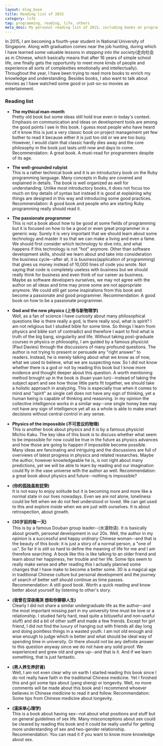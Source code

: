 ```yaml
---
layout: blog_base
title: Reading list of 2015
category: life
tag: programming, reading, life, others
meta_desc: My personal reading list of 2015, including books on programming, fiction, general science, religion and so on.
---
```


In 2015, I am becoming a fourth-year student in National University of Singapore. Along with graduation comes near the job hunting, during which I have learned some valuable lessons in *stepping into the society*(走向社会 as in Chinese, which basically means that after 16 years of simple school life, one finally gets the opportunity to meet more kinds of people and experience all sorts of complexities emotionally and intellectually). Throughout the year, I have been trying to read more books to enrich my knowledge and understanding. Besides books, I also want to talk about movies as I have watched some good or just-so-so movies as entertainment.

### Reading list

* **The mythical man-month**<br>
  Pretty old book but some ideas still hold true even in today's context. Emphasis on communication and ideas on development tools are among the good points I see in this book. I guess most people who have heard of it know this is just a very classic book on project management yet few bother to read it because either it is just too old or we are too busy. However, I would claim that classic hardly dies away and the core philosophy in the book just lasts until now and days to come.<br>
  Recommendation: A great book. A must-read for programmers despite of its age.

* **The well-grounded rubyist**<br>
  This is a rather technical book and it is an introductory book on the Ruby programming language. Many concepts in Ruby are covered and explained in details. The book is well organized as well for understanding. Unlike most introductory books, it does not focus too much on tiny details of syntax but instead it is good at explaining why things are designed in this way and introducing some good practices.<br>
  Recommendation: A good book and people who are starting Ruby programming really should read it.

* **The passionate programmer**<br>
  This is not a book about how to be good at some fields of programming but it is focused on how to be a good or even great programmer in a generic way. Surely it is very important that we should learn about some technology and master it so that we can make a living and even a fame. We should first consider which technology to dive into, and what happens if this technology is not "hot" anymore. Other than software development skills, should we learn about and take into consideration the business cycle--after all, it is business(application of programming) that gives us money instead of 10,000 lines of code you wrote. Not saying that code is completely useless with business but we should really think for business and even think of our career as business. Maybe as software developers ourselves, we may not agree with the author on all ideas and time may prove some are not appropriate anymore. We could still get some inspirations from this book and become a passionate and good programmer.
  Recommendation: A good book on how to be a passionate programmer.

* **God and the new physics (上帝与新物理学)**<br>
  Well, as a fan of science I have curiosity about many philosophical questions like is there really a god, is there really soul, what is spirit? I am not religious but I studied bible for some time. So things I learn from physics and bible sort of contradict and therefore I want to find what is truth of the big bang, singularity and life. Without taking post-graduate courses in physics or philosophy, I am guided by a famous physicist (Paul Davies) through the discussions of many profound questions. The author is not trying to present or persuade any "right answer" to readers. Instead, he is merely talking about what we know as of now, what we used to believe, what we are suspecting now. So I did not know whether there is a god or not by reading this book but I know more evidence and thought deeper about this question. A worth mentioning method brought up in the book is (huan yuan lun)--instead of taking the subject apart and see how those little parts fit together, we should take a holistic approach in analyzing. This is especially true when it comes to mind and "spirit" as single cell does not have any sign of thinking, yet a human being is capable of thinking and reasoning. In my opinion the collective intelligence works in a similar way--one single honey bee may not have any sign of intelligence yet all as a whole is able to make smart decisions without central control in any sense.

* **Physics of the impossible (不可思议的物理)**<br>
  This is another book about physics and it is by a famous physicist Michio Kaku. The key idea of this book is to discuss whether what seem to be impossible for now could be true in the future as physics advances and how those are going to happen if impossible become possible. Many ideas are fancinating and intriguing and the discussions are full of overviews of latest progress in physics and related researches. Maybe the author, however knowledgeable he is, is not right about many predictions, yet we will be able to learn by reading and our imagination could fly in the vase universe with the author as well.
  Recommendation: a great book about physics and future--nothing is impossible?

* **(你的孤独虽败犹荣)**<br>
  It is not easy to enjoy solitude but it is becoming more and more like a normal state in our lives nowadays. Even we are not alone, loneliness could be felt when we do not feel understood or loved. We can get used to this and explore inside when we are just with ourselves. It is about retrospection, about growth.

* **(30岁前的每一天)**<br>
  This is by a famous Douban group leader--(水湄物语). It is basically about growth, personal development in our 20s. Well, the author in my opinion is a successful and happy *ordinary* Chinese woman--and that is the beauty of this book: it is just a story of a normal person, a "one of us". So far it is still so hard to define the meaning of life for me and I am therefore searching. A book like this is like talking to an older friend and learn about her happiness, her trouble and her life. Some tips seem to really make sense and after reading this I actually planned some changes that I have make to become a better some. 30 is a magical age in traditional Chinese culture but personal development and the journey of search of better self should continue as time passes.
  Recommendation: A still good book. Worth a quick reading and know better about yourself by listening to other's story.

* **(我曾在深夜痛哭 想和你聊聊人生)**<br>
  Clearly I did not share a similar undergraduate life as the author--and the most important missing part in my university time must be love or a relationship. I studied fairly hard, read quite a bit(useful and non-useful stuff) and did a bit of other sutff and made a few friends. Except for girl friend, I did not find the luxury of hanging out with friends all day long and doing pointless things in a wasted youth. I am not old enough and wise enough to judge which is better and what should be ideal way of spending time in university. Or there should not be any definite answer to this question anyway since we do not have any solid proof. We experienced and grew old and grew up--and that is it. And if we learn something, that is just fantastic.

* **(男人养生养肝肾)**<br>
  Well, I am not even clear why on earth I started reading this book since I do not really have faith in the traditional Chinese medicine. Yet I finished this and got some tips about (yang sheng) or longevity. Well, no more comments will be made about this book and I recommend whoever believes in Chinese medicine to read it and follow.
  Recommendation: Some tips from Chinese medicine about longevity.

* **(滚床单心理学)**<br>
  This is a book about having sex--not about what positions and stuff but on general guidelines of sex life. Many misconceptions about sex could be cleared by reading this book and it could be really useful for getting more understanding of sex and two-gender relationship.
  Recommendation: You can read it if you want to know more knowledge about sex.
